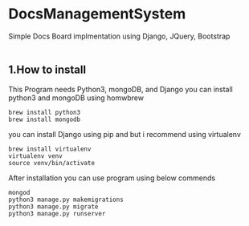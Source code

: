 # DocsManagementSystem
Simple Docs Board implmentation using Django, JQuery, Bootstrap
<br><br>

## 1.How to install
This Program needs Python3, mongoDB, and Django
you can install python3 and mongoDB using homwbrew
```
brew install python3
brew install mongodb
```

you can install Django using pip and but i recommend using virtualenv
```
brew install virtualenv
virtualenv venv
source venv/bin/activate
```

After installation you can use program using below commends
```
mongod
python3 manage.py makemigrations
python3 manage.py migrate
python3 manage.py runserver
```
